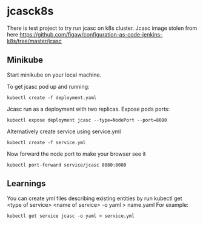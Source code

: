 # jcasck8s
There is test project to try run jcasc on k8s cluster. Jcasc image stolen from here https://github.com/figaw/configuration-as-code-jenkins-k8s/tree/master/jcasc

## Minikube

Start minikube on your local machine.

To get jcasc pod up and running:
```
kubectl create -f deployment.yaml
```
Jcasc run as a deployment with two replicas. 
Expose pods ports:

```
kubectl expose deployment jcasc --type=NodePort --port=8080
```
Alternatively create service using service.yml

```
kubectl create -f service.yml
```
Now forward the node port to make your browser see it

```
kubectl port-forward service/jcasc 8080:8080
```

## Learnings

You can create yml files describing existing entities by run kubectl get \<type of service\> \<name of service\> -o yaml > name.yaml 
For example:
```
kubectl get service jcasc -o yaml > service.yml
```
